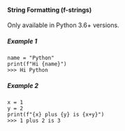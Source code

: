 #### String Formatting (f-strings)
Only available in Python 3.6+ versions.

##### Example 1
```python3
name = "Python"
print(f"Hi {name}")
>>> Hi Python
```

##### Example 2
```python3
x = 1
y = 2
print(f"{x} plus {y} is {x+y}")
>>> 1 plus 2 is 3
```